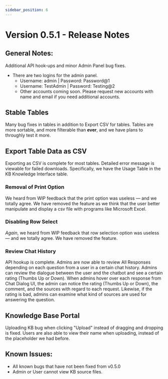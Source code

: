 ```yaml
---
sidebar_position: 6
---
```


# Version 0.5.1 - Release Notes

## General Notes:

Additional API hook-ups and minor Admin Panel bug fixes.

-   There are two logins for the admin panel.
    -   Username: admin | Password: Password@1
    -   Username: TestAdmin | Password: Testing@2
    -   Other accounts coming soon. Please request new accounts with name and email if you need additional accounts.


## Stable Tables

Many bug fixes in tables in addition to Export CSV for tables. Tables are more sortable, and more filterable than **ever**, and we have plans to throughly test it more.

## Export Table Data as CSV
Exporting as CSV is complete for most tables. Detailed error message is viewable for failed downloads. Specifically, we have the Usage Table in the KB Knowledge Interface table.

### Removal of Print Option

We heard from WIP feedback that the print option was useless — and we totally agree. We have removed the feature as we think that the user better manipulate and display a csv file with programs like Microsoft Excel.

### Disabling Row Select

*Again*, we heard from WIP feedback that row selection option was useless — and we totally agree. We have removed the feature.


### Review Chat History

API hookup is complete. Admins are now able to review All Responses depending on each question from a user in a certain chat history. Admins can review the dialogue between the user and the chatbot and see a certain rating (Thumbs Up or Down). When admins hover over each response from Chat Dialog UI, the admin can notice the rating (Thumbs Up or Down), the comment, and the sources with regard to each request. Likewise, if the rating is bad, admins can examine what kind of sources are used for answering the question.

## Knowledge Base Portal

Uploading KB bug when clicking "Upload" instead of dragging and dropping is fixed. Users are also able to view their name when uploading, instead of the placeholder we had before.

## Known Issues:

- All known bugs that have not been fixed from v0.5.0
- Admin or User cannot view KB source files.